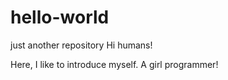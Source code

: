 # hello-world
just another repository
Hi humans!

Here, I like to introduce myself. 
A girl programmer!
